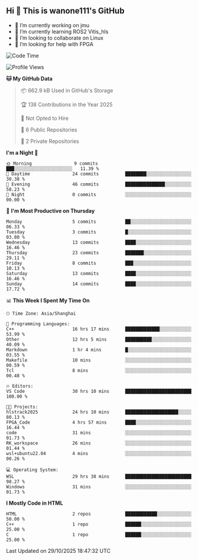 ## Hi  👋 This is wanone111's GitHub

- 🔭 I’m currently working on jmu
- 🌱 I’m currently learning ROS2 Vitis_hls
- 👯 I’m looking to collaborate on Linux
- 🤔 I’m looking for help with FPGA
<!--
**wanone111/wanone111** is a ✨ _special_ ✨ repository because its `README.md` (this file) appears on your GitHub profile.

Here are some ideas to get you started:

- 🔭 I’m currently working on jmu
- 🌱 I’m currently learning ...
- 👯 I’m looking to collaborate on ...
- 🤔 I’m looking for help with ...
- 💬 Ask me about ...
- 📫 How to reach me: ...
- 😄 Pronouns: ...
- ⚡ Fun fact: ...
-->



<!--START_SECTION:waka-->
![Code Time](http://img.shields.io/badge/Code%20Time-95%20hrs%2038%20mins-blue)

![Profile Views](http://img.shields.io/badge/Profile%20Views-12-blue)

**🐱 My GitHub Data** 

> 📦 662.9 kB Used in GitHub's Storage 
 > 
> 🏆 138 Contributions in the Year 2025
 > 
> 🚫 Not Opted to Hire
 > 
> 📜 6 Public Repositories 
 > 
> 🔑 2 Private Repositories 
 > 
**I'm a Night 🦉** 

```text
🌞 Morning                9 commits           ███░░░░░░░░░░░░░░░░░░░░░░   11.39 % 
🌆 Daytime                24 commits          ████████░░░░░░░░░░░░░░░░░   30.38 % 
🌃 Evening                46 commits          ███████████████░░░░░░░░░░   58.23 % 
🌙 Night                  0 commits           ░░░░░░░░░░░░░░░░░░░░░░░░░   00.00 % 
```
📅 **I'm Most Productive on Thursday** 

```text
Monday                   5 commits           ██░░░░░░░░░░░░░░░░░░░░░░░   06.33 % 
Tuesday                  3 commits           █░░░░░░░░░░░░░░░░░░░░░░░░   03.80 % 
Wednesday                13 commits          ████░░░░░░░░░░░░░░░░░░░░░   16.46 % 
Thursday                 23 commits          ███████░░░░░░░░░░░░░░░░░░   29.11 % 
Friday                   8 commits           ███░░░░░░░░░░░░░░░░░░░░░░   10.13 % 
Saturday                 13 commits          ████░░░░░░░░░░░░░░░░░░░░░   16.46 % 
Sunday                   14 commits          ████░░░░░░░░░░░░░░░░░░░░░   17.72 % 
```


📊 **This Week I Spent My Time On** 

```text
🕑︎ Time Zone: Asia/Shanghai

💬 Programming Languages: 
C++                      16 hrs 17 mins      █████████████░░░░░░░░░░░░   53.99 % 
Other                    12 hrs 5 mins       ██████████░░░░░░░░░░░░░░░   40.09 % 
Markdown                 1 hr 4 mins         █░░░░░░░░░░░░░░░░░░░░░░░░   03.55 % 
Makefile                 10 mins             ░░░░░░░░░░░░░░░░░░░░░░░░░   00.59 % 
Tcl                      8 mins              ░░░░░░░░░░░░░░░░░░░░░░░░░   00.48 % 

🔥 Editors: 
VS Code                  30 hrs 10 mins      █████████████████████████   100.00 % 

🐱‍💻 Projects: 
hlstrack2025             24 hrs 10 mins      ████████████████████░░░░░   80.13 % 
FPGA_Code                4 hrs 57 mins       ████░░░░░░░░░░░░░░░░░░░░░   16.44 % 
code                     31 mins             ░░░░░░░░░░░░░░░░░░░░░░░░░   01.73 % 
RK_workspace             26 mins             ░░░░░░░░░░░░░░░░░░░░░░░░░   01.44 % 
wsl+ubuntu22.04          4 mins              ░░░░░░░░░░░░░░░░░░░░░░░░░   00.26 % 

💻 Operating System: 
WSL                      29 hrs 38 mins      █████████████████████████   98.27 % 
Windows                  31 mins             ░░░░░░░░░░░░░░░░░░░░░░░░░   01.73 % 
```

**I Mostly Code in HTML** 

```text
HTML                     2 repos             ████████████░░░░░░░░░░░░░   50.00 % 
C++                      1 repo              ██████░░░░░░░░░░░░░░░░░░░   25.00 % 
C                        1 repo              ██████░░░░░░░░░░░░░░░░░░░   25.00 % 
```




 Last Updated on 29/10/2025 18:47:32 UTC
<!--END_SECTION:waka-->

